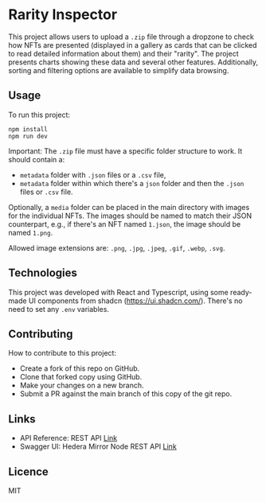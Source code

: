 # Rarity Inspector

This project allows users to upload a `.zip` file through a dropzone to check how NFTs are presented (displayed in a gallery as cards that can be clicked to read detailed information about them) and their "rarity". The project presents charts showing these data and several other features. Additionally, sorting and filtering options are available to simplify data browsing.

## Usage

To run this project:

```
npm install
npm run dev
```

Important: The `.zip` file must have a specific folder structure to work. It should contain a:

- `metadata` folder with `.json` files or a `.csv` file,
- `metadata` folder within which there's a `json` folder and then the `.json` files or `.csv` file.

Optionally, a `media` folder can be placed in the main directory with images for the individual NFTs. The images should be named to match their JSON counterpart, e.g., if there's an NFT named `1.json`, the image should be named `1.png`.

Allowed image extensions are: `.png`, `.jpg`, `.jpeg`, `.gif`, `.webp`, `.svg`.

## Technologies

This project was developed with React and Typescript, using some ready-made UI components from shadcn (https://ui.shadcn.com/).
There's no need to set any `.env` variables.

## Contributing

How to contribute to this project:

- Create a fork of this repo on GitHub.
- Clone that forked copy using GitHub.
- Make your changes on a new branch.
- Submit a PR against the main branch of this copy of the git repo.

## Links

- API Reference: REST API [Link](https://docs.hedera.com/hedera/sdks-and-apis/rest-api)
- Swagger UI: Hedera Mirror Node REST API [Link](https://testnet.mirrornode.hedera.com/api/v1/docs/)

## Licence

MIT
